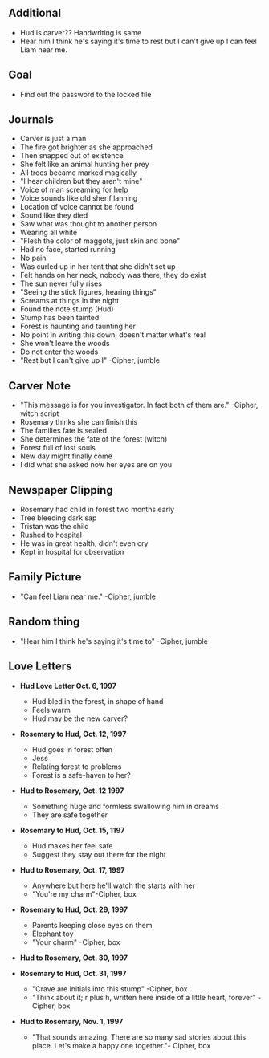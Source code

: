## Additional
- Hud is carver?? Handwriting is same
- Hear him I think he's saying it's time to rest but I can't give up I can feel Liam near me.

## Goal
- Find out the password to the locked file

## Journals
- Carver is just a man
- The fire got brighter as she approached
- Then snapped out of existence
- She felt like an animal hunting her prey
- All trees became marked magically
- "I hear children but they aren't mine"
- Voice of man screaming for help
- Voice sounds like old sherif lanning
- Location of voice cannot be found
- Sound like they died
- Saw what was thought to another person
- Wearing all white
- "Flesh the color of maggots, just skin and bone"
- Had no face, started running
- No pain
- Was curled up in her tent that she didn't set up
- Felt hands on her neck, nobody was there, they do exist
- The sun never fully rises
- "Seeing the stick figures, hearing things"
- Screams at things in the night
- Found the note stump (Hud)
- Stump has been tainted
- Forest is haunting and taunting her
- No point in writing this down, doesn't matter what's real
- She won't leave the woods
- Do not enter the woods
- "Rest but I can't give up I" -Cipher, jumble

## Carver Note
- "This message is for you investigator. In fact both of them are." -Cipher, witch script
- Rosemary thinks she can finish this
- The families fate is sealed
- She determines the fate of the forest (witch)
- Forest full of lost souls
- New day might finally come
- I did what she asked now her eyes are on you

## Newspaper Clipping
- Rosemary had child in forest two months early
- Tree bleeding dark sap
- Tristan was the child
- Rushed to hospital
- He was in great health, didn't even cry
- Kept in hospital for observation

## Family Picture
- "Can feel Liam near me." -Cipher, jumble

## Random thing
- "Hear him I think he's saying it's time to" -Cipher, jumble

## Love Letters
- **Hud Love Letter Oct. 6, 1997**
  - Hud bled in the forest, in shape of hand
  - Feels warm
  - Hud may be the new carver?
- **Rosemary to Hud, Oct. 12, 1997**
  - Hud goes in forest often
  - Jess
  - Relating forest to problems
  - Forest is a safe-haven to her?
- **Hud to Rosemary, Oct. 12 1997**
  - Something huge and formless swallowing him in dreams
  - They are safe together
- **Rosemary to Hud, Oct. 15, 1197**
  - Hud makes her feel safe
  - Suggest they stay out there for the night
- **Hud to Rosemary, Oct. 17, 1997**
  - Anywhere but here he'll watch the starts with her
  - "You're my charm"-Cipher, box
- **Rosemary to Hud, Oct. 29, 1997**
  - Parents keeping close eyes on them
  - Elephant toy
  - "Your charm" -Cipher, box
- **Hud to Rosemary, Oct. 30, 1997**
- **Rosemary to Hud, Oct. 31, 1997**
  - "Crave are initials into this stump" -Cipher, box
  - "Think about it; r plus h, written here inside of a little heart, forever" -Cipher, box

- **Hud to Rosemary, Nov. 1, 1997**
  - "That sounds amazing. There are so many sad stories about this place. Let's make a happy one together."- Cipher, box
